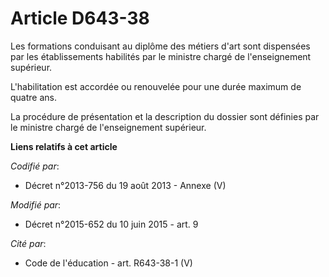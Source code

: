 # Article D643-38

Les formations conduisant au diplôme des métiers d'art sont dispensées par les établissements habilités par le ministre
chargé de l'enseignement supérieur.

L'habilitation est accordée ou renouvelée pour une durée maximum de quatre ans.

La procédure de présentation et la description du dossier sont définies par le ministre chargé de l'enseignement supérieur.

**Liens relatifs à cet article**

_Codifié par_:

  - Décret n°2013-756 du 19 août 2013 -  Annexe (V)

_Modifié par_:

  - Décret n°2015-652 du 10 juin 2015 - art. 9

_Cité par_:

  - Code de l'éducation - art. R643-38-1 (V)
